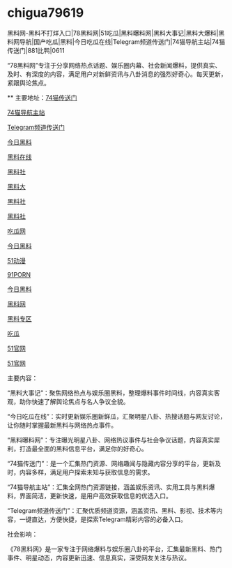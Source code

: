 # chigua79619
黑料网-黑料不打烊入口|78黑料网|51吃瓜|黑料曝料网|黑料大事记|黑料大爆料|黑料网导航|国产吃瓜|黑料|今日吃瓜在线|Telegram频道传送门|74猫导航主站|74猫传送门|881比鸭|0611

“78黑料网”专注于分享网络热点话题、娱乐圈内幕、社会新闻爆料，提供真实、及时、有深度的内容，满足用户对新鲜资讯与八卦消息的强烈好奇心。每天更新，紧跟舆论焦点。

** 主要地址：<a href="https://74mao.com/">74猫传送门</a>

<a href="https://74mao.com/">74猫导航主站</a>

<a href="https://74mao.com/">Telegram频道传送门</a>

<a href="https://hl240.pages.dev/">今日黑料</a>

<a href="https://hl242.pages.dev/">黑料在线</a>

<a href="https://hl284.pages.dev/">黑料社</a>

<a href="https://hl312.pages.dev/">黑料大</a>

<a href="https://hl314.pages.dev/">黑料社</a>

<a href="https://hl328.pages.dev/">黑料社</a>

<a href="https://hl336.pages.dev/">吃瓜网</a>

<a href="https://shouyeheiliaoshe.pages.dev/">今日黑料</a>

<a href="https://haijiaoshequzui.pages.dev/">51动漫</a>

<a href="https://91pornzuixin.pages.dev/">91PORN</a>

<a href="https://jinriheiliao99.pages.dev/">今日黑料</a>

<a href="https://heiliaowangjinri2.pages.dev/">黑料网</a>

<a href="https://heiliaoshedujia01.pages.dev/">黑料专区</a>

<a href="https://heiliaomendujia-1.pages.dev/">吃瓜</a>

<a href="https://heiliaozhengneng.pages.dev/">51官网</a>

<a href="https://heiliaozheng01.pages.dev/">51官网</a>

主要内容：

“黑料大事记”：聚焦网络热点与娱乐圈黑料，整理爆料事件时间线，内容真实客观，助你快速了解舆论焦点与名人争议全貌。

“今日吃瓜在线”：实时更新娱乐圈新鲜瓜，汇聚明星八卦、热搜话题与网友讨论，让你随时掌握最新黑料与网络热点事件。

“黑料曝料网”：专注曝光明星八卦、网络热议事件与社会争议话题，内容真实犀利，打造最全面的黑料信息平台，满足你的好奇心。

“74猫传送门”：是一个汇集热门资源、网络趣闻与隐藏内容分享的平台，更新及时，内容多样，满足用户探索未知与获取信息的需求。

“74猫导航主站”：汇集全网热门资源链接，涵盖娱乐资讯、实用工具与黑料爆料，界面简洁，更新快速，是用户高效获取信息的优选入口。

“Telegram频道传送门”：汇聚优质频道资源，涵盖资讯、黑料、影视、技术等内容，一键直达，方便快捷，是探索Telegram精彩内容的必备入口。

社会影响：

《78黑料网》是一家专注于网络爆料与娱乐圈八卦的平台，汇集最新黑料、热门事件、明星动态，内容更新迅速、信息真实，深受网友关注与热议。
